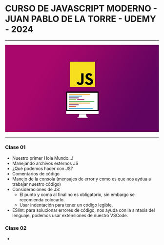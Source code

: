 # CURSO DE JAVASCRIPT MODERNO - JUAN PABLO DE LA TORRE - UDEMY - 2024

---

![Curso Moderno de JavaScript](assets/img/portada.jpg)

---

### Clase 01

- Nuestro primer Hola Mundo...!
- Manejando archivos esternos JS
- ¿Qué podemos hacer con JS?
- Comentarios de código
- Manejo de la consola (mensajes de error y como es que nos aydua a trabajar nuestro código)
- Consideraciones de JS:
  - El punto y coma al final no es obligatorio, sin embargo se recomienda colocarlo.
  - Usar indentación para tener un código legible.
- ESlint: para solucionar errores de código, nos ayuda con la sintaxis del lenguaje, podemos usar extensiones de nuestro VSCode.

### Clase 02

-
